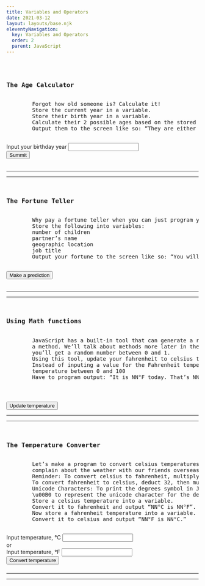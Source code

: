 ```yaml
---
title: Variables and Operators
date: 2021-03-12
layout: layouts/base.njk
eleventyNavigation:
  key: Variables and Operators
  order: 2
  parent: JavaScript
---
```


<div class="container md-5">
  <div class="row">
    <div class="col-md-8">
      <pre>
      <!-------------------The Age Calculator-->
        <h3>The Age Calculator</h3>
        Forgot how old someone is? Calculate it!
        Store the current year in a variable.
        Store their birth year in a variable.
        Calculate their 2 possible ages based on the stored values.
        Output them to the screen like so: “They are either NN or NN”, substituting the values.
      </pre>
      <div class="input-group mb-3">
        <span class="input-group-text" id="inputGroup-sizing-default">Input your birthday year</span>
        <input type="text" class="form-control"  id="birthdayYear">
      </div>
      <button id="yearSubmit"class="btn btn-primary " type="submit" > Summit</button>
      <br><br>
      <div id="age"> </div>
      <hr><hr> 
      <!-------------------The Fortune Teller-->
      <pre>
        <h3>The Fortune Teller</h3>
        Why pay a fortune teller when you can just program your fortune yourself?
        Store the following into variables:
        number of children
        partner’s name
        geographic location
        job title
        Output your fortune to the screen like so: “You will be a X in Y, and married to Z with N kids.”
      </pre>
      <button id="FortuneTellerBtn"class="btn btn-primary " type="submit" >Make a prediction</button>
      <br><br>
      <div id="FortuneTeller"> </div>
      <hr><hr>
      <!-------------------Using Math functions-->
      <pre>
        <h3>Using Math functions</h3>
        JavaScript has a built-in tool that can generate a random number between 0 and 1. This tool is called 
        a method. We’ll talk about methods more later in the class. For now, know if you type Math.random(),
        you’ll get a random number between 0 and 1.
        Using this tool, update your fahrenheit to celsius temperature conversion program to do the following:
        Instead of inputing a value for the Fahrenheit temperature, use Math.random() to generate a random 
        temperature between 0 and 100
        Have to program output: “It is NN°F today. That’s NN°C.”
      </pre>
      <h3 id="RandomTemperature" class="alert-warning border mx-5 text-center" > </h3> <br>
      <button id="UpdateTemperatureBtn"class="btn btn-primary small " type="submit" >Update temperature</button>
      <div id="UpdateTemperature"> </div>
      <hr><hr>
      <!--The Temperature Converter-->
      <pre>
        <h3>The Temperature Converter</h3>
        Let’s make a program to convert celsius temperatures to fahrenheit and vice versa, so we can 
        complain about the weather with our friends overseas.
        Reminder: To convert celsius to fahrenheit, multiply by 9, then divide by 5, then add 32. 
        To convert fahrenheit to celsius, deduct 32, then multiply by 5, then divide by 9.
        Unicode Characters: To print the degrees symbol in JavaScript, we need to use the write 
        \u00B0 to represent the unicode character for the degrees symbol.
        Store a celsius temperature into a variable.
        Convert it to fahrenheit and output “NN°C is NN°F”.
        Now store a fahrenheit temperature into a variable.
        Convert it to celsius and output “NN°F is NN°C.”
      </pre>
      <div class="input-group mb-3">
        <span class="input-group-text" id="inputGroup-sizing-default">Input temperature, &degC</span>
        <input type="text" class="form-control"  id="tempC">
        <div>or</div>
        <span class="input-group-text" >Input temperature, &degF</span>
        <input type="text" class="form-control"  id="tempF">
      </div>
      <button id="ConvertTemperatureBtn"class="btn btn-primary small " type="submit" >Convert temperature </button> <br>
      <h3 class="alert-warning border mx-5 text-center"  id="ConvertedTemperature"> </h3>
      <hr><hr>
    </div>
  </div>
</div>


<script>
// The Age Calculator
  let yearSubmit = document.querySelector('#yearSubmit');
  yearSubmit.onclick = function (){
    let currentYear = new Date().getFullYear();
    let birthdayYear = Number(document.querySelector('#birthdayYear').value);
    let age1 = currentYear-birthdayYear - 1;
    let age2 = currentYear-birthdayYear;
    let outString = "They are either " + age1 + " or " + age2;
   document.getElementById('age').innerHTML = outString;
   document.querySelector('#age').setAttribute("class", "alert-success", );
  };
  //FortuneTellerBtn
  let prediction = document.querySelector('#FortuneTellerBtn');
  prediction.onclick= function(){
    let numberOfCildren = 4;
    let PartnersName = "Vlad";
    let location = "Leeds";
    let jobTitle = "web Developer";
    let outString2 = "You will be a " + jobTitle + " in " + location  + ", and married to " + PartnersName + " with "+ numberOfCildren +" kids";
    document.querySelector('#FortuneTeller').innerHTML = outString2;
    document.querySelector('#FortuneTeller').setAttribute("class", "alert-success");
  }
  //Using Math functions (fahrenheit to celsius temperature conversion program)
  function ConvertTemp(){
    let randomTemp = Math.round(Math.random()*100);
    let tempCels = Math.round((randomTemp -32) * 5 / 9 , 0.1);
    document.querySelector('#RandomTemperature').innerHTML = "   It is " + randomTemp + "&degF today. That’s " + tempCels + "&degC";
  };
  ConvertTemp();
  let updateTemp = document.querySelector('#UpdateTemperatureBtn');
  updateTemp.onclick = function (){ConvertTemp();};
  //The Temperature Converter
  /*Store a celsius temperature into a variable.
        Convert it to fahrenheit and output “NN°C is NN°F”.
        Now store a fahrenheit temperature into a variable.
        Convert it to celsius and output “NN°F is NN°C.”*/
  function TempConverterCtoF (){
    let CelsiusTemp = document.querySelector('#tempC').value;
    let FahrenheitTemp = CelsiusTemp *9/5+32;
    let outStr1 = "It is " + FahrenheitTemp + " &degF";
    document.querySelector('#ConvertedTemperature').innerHTML = outStr1;
    };
  function TempConverterFtoC (){
    let FahrenheitTemp = document.querySelector('#tempF').value;
    let CelsiusTemp = (FahrenheitTemp-32)*5/9;
    let outStr2 = "It is " + CelsiusTemp + " &degC";
    document.querySelector('#ConvertedTemperature').innerHTML = outStr2;
    };

    let tempConvertorBtn = document.querySelector('#ConvertTemperatureBtn');
    tempConvertorBtn.onclick = function(){
      if ( document.querySelector('#tempC').value ) {
        TempConverterCtoF ();
        document.querySelector('#tempC').value = null;
      }
      else if (document.querySelector('#tempF').value ) {
        TempConverterFtoC();
        document.querySelector('#tempF').value = null;
      }
    };

  
  


</script>